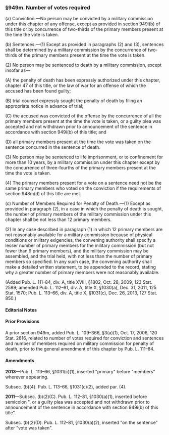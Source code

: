 ### §949m. Number of votes required ###

(a) Conviction.—No person may be convicted by a military commission under this chapter of any offense, except as provided in section 949i(b) of this title or by concurrence of two-thirds of the primary members present at the time the vote is taken.

(b) Sentences.—(1) Except as provided in paragraphs (2) and (3), sentences shall be determined by a military commission by the concurrence of two-thirds of the primary members present at the time the vote is taken.

(2) No person may be sentenced to death by a military commission, except insofar as—

(A) the penalty of death has been expressly authorized under this chapter, chapter 47 of this title, or the law of war for an offense of which the accused has been found guilty;

(B) trial counsel expressly sought the penalty of death by filing an appropriate notice in advance of trial;

(C) the accused was convicted of the offense by the concurrence of all the primary members present at the time the vote is taken, or a guilty plea was accepted and not withdrawn prior to announcement of the sentence in accordance with section 949i(b) of this title; and

(D) all primary members present at the time the vote was taken on the sentence concurred in the sentence of death.

(3) No person may be sentenced to life imprisonment, or to confinement for more than 10 years, by a military commission under this chapter except by the concurrence of three-fourths of the primary members present at the time the vote is taken.

(4) The primary members present for a vote on a sentence need not be the same primary members who voted on the conviction if the requirements of section 948m(d) of this title are met.

(c) Number of Members Required for Penalty of Death.—(1) Except as provided in paragraph (2), in a case in which the penalty of death is sought, the number of primary members of the military commission under this chapter shall be not less than 12 primary members.

(2) In any case described in paragraph (1) in which 12 primary members are not reasonably available for a military commission because of physical conditions or military exigencies, the convening authority shall specify a lesser number of primary members for the military commission (but not fewer than 9 primary members), and the military commission may be assembled, and the trial held, with not less than the number of primary members so specified. In any such case, the convening authority shall make a detailed written statement, to be appended to the record, stating why a greater number of primary members were not reasonably available.

(Added Pub. L. 111–84, div. A, title XVIII, §1802, Oct. 28, 2009, 123 Stat. 2589; amended Pub. L. 112–81, div. A, title X, §1030(a), Dec. 31, 2011, 125 Stat. 1570; Pub. L. 113–66, div. A, title X, §1031(c), Dec. 26, 2013, 127 Stat. 850.)

#### **Editorial Notes** ####

#### Prior Provisions ####

A prior section 949m, added Pub. L. 109–366, §3(a)(1), Oct. 17, 2006, 120 Stat. 2616, related to number of votes required for conviction and sentences and number of members required on military commission for penalty of death, prior to the general amendment of this chapter by Pub. L. 111–84.

#### Amendments ####

**2013**—Pub. L. 113–66, §1031(c)(1), inserted "primary" before "members" wherever appearing.

Subsec. (b)(4). Pub. L. 113–66, §1031(c)(2), added par. (4).

**2011**—Subsec. (b)(2)(C). Pub. L. 112–81, §1030(a)(1), inserted before semicolon ", or a guilty plea was accepted and not withdrawn prior to announcement of the sentence in accordance with section 949i(b) of this title".

Subsec. (b)(2)(D). Pub. L. 112–81, §1030(a)(2), inserted "on the sentence" after "vote was taken".